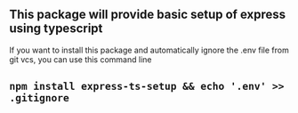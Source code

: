 ## This package will provide basic setup of express using typescript  
If you want to install this package and automatically ignore the .env file from git vcs, you can use this command line  
## ```npm install express-ts-setup && echo '.env' >> .gitignore```
